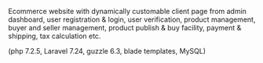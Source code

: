 Ecommerce website with dynamically customable client page from admin dashboard, user registration & login, user verification, product management, buyer and seller management, product publish & buy facility, payment & shipping, tax calculation etc.

(php 7.2.5, Laravel 7.24, guzzle 6.3, blade templates, MySQL)
